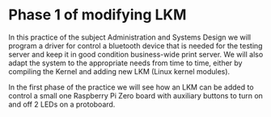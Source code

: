 # Phase 1 of modifying LKM

In this practice of the subject Administration and Systems Design we will program a driver for
control a bluetooth device that is needed for the testing server and keep it in good condition
business-wide print server. We will also adapt the system to the appropriate needs
from time to time, either by compiling the Kernel and adding new LKM (Linux kernel modules).

In the first phase of the practice we will see how an LKM can be added to control a small one
Raspberry Pi Zero board with auxiliary buttons to turn on and off 2 LEDs on a protoboard.
